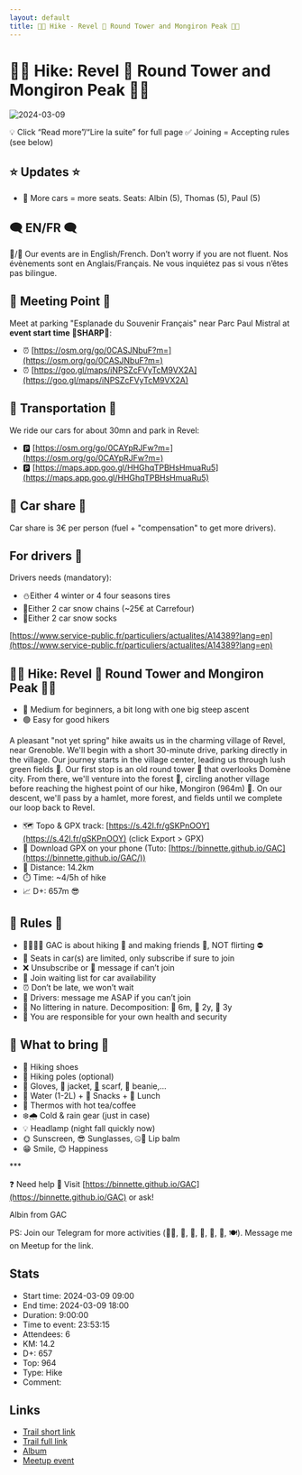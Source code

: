 ```yaml
---
layout: default
title: 🥾🔵 Hike - Revel 🏡 Round Tower and Mongiron Peak 🏰🗻
---
```


# 🥾🔵 Hike: Revel 🏡 Round Tower and Mongiron Peak 🏰🗻

![2024-03-09](../img/orig/2024-03-09.jpg)

💡 Click “Read more”/“Lire la suite” for full page ✅ Joining = Accepting rules (see below)

##  ⭐ Updates ⭐ 

* 📅 More cars = more seats. Seats: Albin (5), Thomas (5), Paul (5)

##  🗨️ EN/FR 🗨️ 
🦅/🐓 Our events are in English/French. Don’t worry if you are not fluent. Nos évènements sont en Anglais/Français. Ne vous inquiétez pas si vous n’êtes pas bilingue.

## 📍 Meeting Point 📍
Meet at parking "Esplanade du Souvenir Français" near Parc Paul Mistral at **event start time 🔺SHARP🔺**:

* ⏰ [https://osm.org/go/0CASJNbuF?m=](https://osm.org/go/0CASJNbuF?m=)
* ⏰ [https://goo.gl/maps/iNPSZcFVyTcM9VX2A](https://goo.gl/maps/iNPSZcFVyTcM9VX2A)

##  🚗 Transportation 🚗 
We ride our cars for about 30mn and park in Revel:

* 🅿️ [https://osm.org/go/0CAYpRJFw?m=](https://osm.org/go/0CAYpRJFw?m=)
* 🅿️ [https://maps.app.goo.gl/HHGhqTPBHsHmuaRu5](https://maps.app.goo.gl/HHGhqTPBHsHmuaRu5)

##  🚗 Car share 🚗 
Car share is 3€ per person (fuel + "compensation" to get more drivers).

##  For drivers 🚗 
Drivers needs (mandatory):

* ⛄Either 4 winter or 4 four seasons tires
* 🔗Either 2 car snow chains (\~25€ at Carrefour)
* 🧦Either 2 car snow socks

[https://www.service-public.fr/particuliers/actualites/A14389?lang=en](https://www.service-public.fr/particuliers/actualites/A14389?lang=en)

##  🥾🔵 Hike: Revel 🏡 Round Tower and Mongiron Peak 🏰🗻 

* 🔵 Medium for beginners, a bit long with one big steep ascent
* 🟢 Easy for good hikers

A pleasant "not yet spring" hike awaits us in the charming village of Revel, near Grenoble. We'll begin with a short 30-minute drive, parking directly in the village. Our journey starts in the village center, leading us through lush green fields 🌾. Our first stop is an old round tower 🏰 that overlooks Domène city. From there, we'll venture into the forest 🌲, circling another village before reaching the highest point of our hike, Mongiron (964m) 🗻. On our descent, we'll pass by a hamlet, more forest, and fields until we complete our loop back to Revel.

* 🗺️ Topo & GPX track: [https://s.42l.fr/gSKPnOOY](https://s.42l.fr/gSKPnOOY) (click Export > GPX)
* 📲 Download GPX on your phone (Tuto: [https://binnette.github.io/GAC](https://binnette.github.io/GAC/))
* 📏 Distance: 14.2km
* ⏱️ Time: \~4/5h of hike
* 📈 D+: 657m 😎

##  📜 Rules 📜 

* 🚶‍♀️🚶‍♂️ GAC is about hiking 🥾 and making friends 🤗, NOT flirting ⛔
* 💺 Seats in car(s) are limited, only subscribe if sure to join
* ❌ Unsubscribe or 💬 message if can’t join
* 🚗 Join waiting list for car availability
* ⏰ Don’t be late, we won’t wait
* 🚗 Drivers: message me ASAP if you can’t join
* 🚮 No littering in nature. Decomposition: 🍊 6m, 🍌 2y, 🥚 3y
* 💟 You are responsible for your own health and security

##  🎒 What to bring 🎒 

* 🥾 Hiking shoes
* 🥢 Hiking poles (optional)
* 🧤 Gloves, 🧥 jacket, [🧣](https://wprock.fr/t/emoji/cold-face/) scarf, 🧢 beanie,...
* 🧃 Water (1-2L) + 🍫 Snacks + 🥗 Lunch
* 🍵 Thermos with hot tea/coffee
* ❄️🌧️ Cold & rain gear (just in case)
* 💡 Headlamp (night fall quickly now)
* 🌞 Sunscreen, 😎 Sunglasses, 🤐🧊 Lip balm
* 😁 Smile, 😊 Happiness

\*\*\*

❓ Need help 🤔 Visit [https://binnette.github.io/GAC](https://binnette.github.io/GAC) or ask!

Albin from GAC

PS: Join our Telegram for more activities (🧗‍♀️, 🏓, 🎳, 🎲, 🎥, 🎵, 🍽️). Message me on Meetup for the link.

## Stats

- Start time: 2024-03-09 09:00
- End time: 2024-03-09 18:00
- Duration: 9:00:00
- Time to event: 23:53:15
- Attendees: 6
- KM: 14.2
- D+: 657
- Top: 964
- Type: Hike
- Comment: 

## Links

- [Trail short link](https://s.42l.fr/gSKPnOOY)
- [Trail full link](https://brouter.de/brouter-web/#map=14/45.1953/5.8693/OpenTopoMap&lonlats=5.867131,45.184986;5.868099,45.185478;5.870363,45.18533;5.87142,45.18727;5.85817,45.190067;5.844963,45.200334;5.866356,45.207566;5.876892,45.204636;5.87923,45.202723;5.867064,45.20007;5.878909,45.197084;5.885485,45.196831;5.889026,45.190366;5.886075,45.189628;5.882288,45.184842;5.876462,45.183001;5.871313,45.18364;5.86785,45.184642;5.867254,45.184839&profile=hiking-mountain)
- [Album](https://binnette.github.io/GacImg2024/2024-03-09-🥾🔵-Hike-Revel-🏡-Round-Tower-and-Mongiron-Peak-🏰🗻.html)
- [Meetup event](https://www.meetup.com/grenoble-adventure-club-english-french/events/299670915/)
